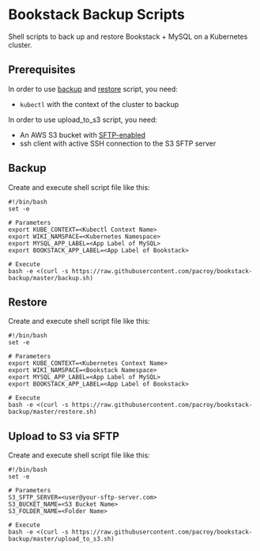 # Bookstack Backup Scripts

Shell scripts to back up and restore Bookstack + MySQL on a Kubernetes cluster.

## Prerequisites

In order to use [backup](backup.sh) and [restore](restore.sh) script, you need:

- `kubectl` with the context of the cluster to backup

In order to use upload_to_s3 script, you need:

- An AWS S3 bucket with [SFTP-enabled](https://docs.aws.amazon.com/transfer/latest/userguide/what-is-aws-transfer-for-sftp.html) 
- ssh client with active SSH connection to the S3 SFTP server

## Backup

Create and execute shell script file like this:

```shell
#!/bin/bash
set -e

# Parameters
export KUBE_CONTEXT=<Kubectl Context Name>
export WIKI_NAMSPACE=<Kubernetes Namespace>
export MYSQL_APP_LABEL=<App Label of MySQL>
export BOOKSTACK_APP_LABEL=<App Label of Bookstack>

# Execute
bash -e <(curl -s https://raw.githubusercontent.com/pacroy/bookstack-backup/master/backup.sh)
```

## Restore

Create and execute shell script file like this:

```shell
#!/bin/bash
set -e

# Parameters
export KUBE_CONTEXT=<Kubernetes Context Name>
export WIKI_NAMSPACE=<Bookstack Namespace>
export MYSQL_APP_LABEL=<App Label of MySQL>
export BOOKSTACK_APP_LABEL=<App Label of Bookstack>

# Execute
bash -e <(curl -s https://raw.githubusercontent.com/pacroy/bookstack-backup/master/restore.sh)
```

## Upload to S3 via SFTP

Create and execute shell script file like this:

```shell
#!/bin/bash
set -e

# Parameters
S3_SFTP_SERVER=<user@your-sftp-server.com>
S3_BUCKET_NAME=<S3 Bucket Name>
S3_FOLDER_NAME=<Folder Name>

# Execute
bash -e <(curl -s https://raw.githubusercontent.com/pacroy/bookstack-backup/master/upload_to_s3.sh)
```